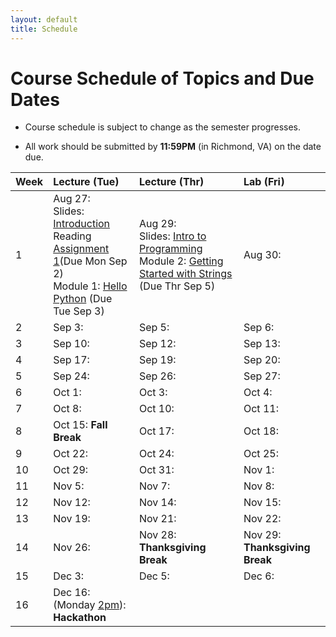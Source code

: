 ```yaml
---
layout: default
title: Schedule
---
```


# Course Schedule of Topics and Due Dates

* Course schedule is subject to change as the semester progresses. 

* All work should be submitted by **11:59PM** (in Richmond, VA) on the date due.

| Week | Lecture (Tue)                              | Lecture (Thr)                                 | Lab (Fri)                                        |
| :--- | :---                                       | :---                                          | :---                                                  |
| 1    | Aug 27:  <br />Slides: [Introduction](lectures/Lecture1_CS105.pdf)<br />Reading [Assignment 1](reading/1)(Due Mon Sep 2)<br /> Module 1: [Hello Python](module/1) (Due Tue Sep 3)               | Aug 29:  <br />Slides: [Intro to Programming](lectures/Lecture2_CS105.pdf) <br /> Module 2: [Getting Started with Strings](module/2) (Due Thr Sep 5)                                  | Aug 30:                   |
| 2    | Sep  3:     | Sep  5:      | Sep  6:          |
| 3    | Sep 10:     | Sep 12:      | Sep 13:          |
| 4    | Sep 17:     | Sep 19:      | Sep 20:          |
| 5    | Sep 24:     | Sep 26:      | Sep 27:          |
| 6    | Oct  1:     | Oct  3:      | Oct  4:          |
| 7    | Oct  8:     | Oct 10:      | Oct 11:          |
| 8    | Oct 15: **Fall Break**     | Oct 17:      | Oct 18:          |
| 9    | Oct 22:     | Oct 24:      | Oct 25:          |
| 10   | Oct 29:     | Oct 31:      | Nov  1:          |
| 11   | Nov  5:     | Nov  7:      | Nov  8:          |
| 12   | Nov 12:     | Nov 14:      | Nov 15:          |
| 13   | Nov 19:     | Nov 21:      | Nov 22:          |
| 14   | Nov 26:     | Nov 28: **Thanksgiving Break**      | Nov 29: **Thanksgiving Break**         |
| 15   | Dec  3:     | Dec  5:      | Dec  6:          |
| 16   | Dec 16: (Monday <u>2pm</u>):<br /> **Hackathon**     |             |                        |









